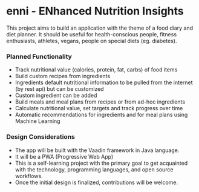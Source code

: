 # enni - ENhanced Nutrition Insights

This project aims to build an application with the theme of a food diary and diet planner.
It should be useful for health-conscious people, fitness enthusiasts, athletes, vegans, people on special diets (eg. diabetes).

### Planned Functionality

* Track nutritional value (calories, protein, fat, carbs) of food items
* Build custom recipes from ingredients
* Ingredients default nutritional information to be pulled from the internet (by rest api) but can be customized
* Custom ingredient can be added
* Build meals and meal plans from recipes or from ad-hoc ingredients
* Calculate nutritional value, set targets and track progress over time
* Automatic recommendations for ingredients and for meal plans using Machine Learning

### Design Considerations

* The app will be built with the Vaadin framework in Java language.
* It will be a PWA (Progressive Web App)
* This is a self-learning project with the primary goal to get acquainted with the technology, programming languages, and open source workflows.
* Once the initial design is finalized, contributions will be welcome.
